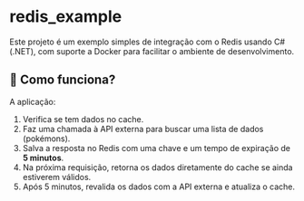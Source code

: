 # redis_example

Este projeto é um exemplo simples de integração com o Redis usando C# (.NET), com suporte a Docker para facilitar o ambiente de desenvolvimento.


## 🧠 Como funciona?

A aplicação:


1. Verifica se tem dados no cache.
2. Faz uma chamada à API externa para buscar uma lista de dados (pokémons).
3. Salva a resposta no Redis com uma chave e um tempo de expiração de **5 minutos**.
4. Na próxima requisição, retorna os dados diretamente do cache se ainda estiverem válidos.
5. Após 5 minutos, revalida os dados com a API externa e atualiza o cache.
